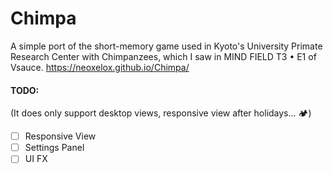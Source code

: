 # Chimpa
A simple port of the short-memory game used in Kyoto's University Primate Research Center with Chimpanzees, which I saw in MIND FIELD  T3 • E1 of Vsauce.
https://neoxelox.github.io/Chimpa/

#### TODO:
(It does only support desktop views, responsive view after holidays... 🏕)
- [ ] Responsive View
- [ ] Settings Panel
- [ ] UI FX